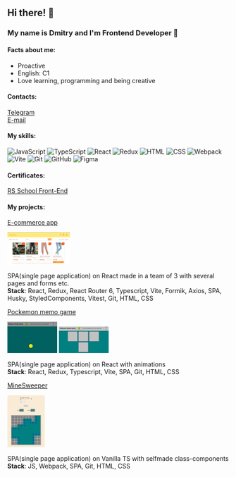 ## Hi there! 👋

### My name is Dmitry and I'm Frontend Developer 🚀

#### Facts about me:
  - Proactive
  - English: C1
  - Love learning, programming and being creative

#### Contacts:  
[Telegram](https://t.me/m5production86)  
[E-mail](dimikh@mail.ru)

#### My skills:
![JavaScript](https://img.shields.io/badge/JavaScript-F0DB4F?style=for-the-badge)
![TypeScript](https://img.shields.io/badge/TypeSctipt-3178c6?style=for-the-badge&logoColor=white)
![React](https://img.shields.io/badge/react-%2320232a.svg?style=for-the-badge&logo=react&logoColor=%2361DAFB)
![Redux](https://img.shields.io/badge/redux-%23593d88.svg?style=for-the-badge&logo=redux&logoColor=white)
![HTML](https://img.shields.io/badge/html-DC6430.svg?style=for-the-badge&logo=html&logoColor=white)
![CSS](https://img.shields.io/badge/css-3030DC.svg?style=for-the-badge&logo=css&logoColor=white)
![Webpack](https://img.shields.io/badge/webpack-%238DD6F9.svg?style=for-the-badge&logo=webpack&logoColor=white)
![Vite](https://img.shields.io/badge/vite-%23646CFF.svg?style=for-the-badge&logo=vite&logoColor=white)
![Git](https://img.shields.io/badge/git-FFFFFF.svg?style=for-the-badge&logo=git&logoColor=black)
![GitHub](https://img.shields.io/badge/github-26A6E6.svg?style=for-the-badge&logo=github&logoColor=white)
![Figma](https://img.shields.io/badge/figma-21AE34.svg?style=for-the-badge&logo=figma&logoColor=white)

#### Certificates:
[RS School Front-End](https://app.rs.school/certificate/yo4ro8ii)

#### My projects:
[E-commerce app](https://github.com/mamont79/eCommerce-Application)

![alt text](assets/ecommerce.jpg)

SPA(single page application) on React made in a team of 3 with several pages and forms etc.  
**Stack**: React, Redux, React Router 6, Typescript, Vite, Formik, Axios, SPA, Husky, StyledComponents, Vitest, Git, HTML, CSS


[Pockemon memo game](https://github.com/m5production/pokemon-memo-game)

![alt text](assets/pockemon-memo-1.jpg)
![alt text](assets/pockemon-memo-2.jpg)

SPA(single page application) on React with animations  
**Stack**: React, Redux, Typescript, Vite, SPA, Git, HTML, CSS


[MineSweeper](https://github.com/m5production/Minesweeper)

![alt text](assets/minesweeper.jpg)

SPA(single page application) on Vanilla TS with selfmade class-components  
**Stack**: JS, Webpack, SPA, Git, HTML, CSS